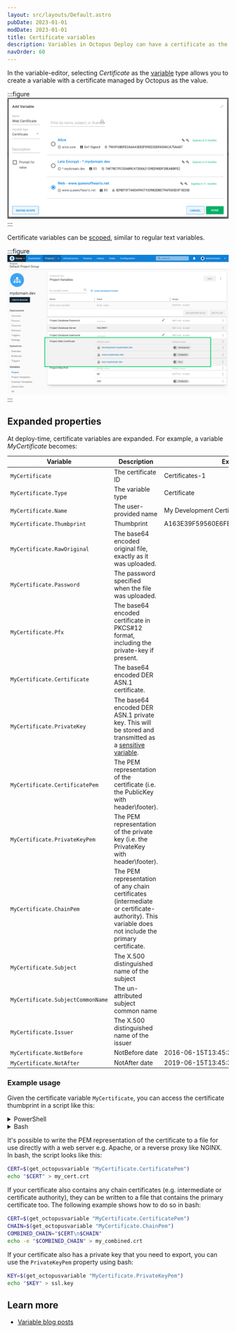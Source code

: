 ```yaml
---
layout: src/layouts/Default.astro
pubDate: 2023-01-01
modDate: 2023-01-01
title: Certificate variables
description: Variables in Octopus Deploy can have a certificate as the value
navOrder: 60
---
```


In the variable-editor, selecting *Certificate* as the [variable](/docs/projects/variables) type allows you to create a variable with a certificate managed by Octopus as the value.

:::figure
![](/docs/projects/variables/images/certificate-variable-select.png)
:::

Certificate variables can be [scoped](/docs/projects/variables/#scoping-variables), similar to regular text variables.

:::figure
![](/docs/projects/variables/images/certificate-variables-scoped.png)
:::

## Expanded properties

At deploy-time, certificate variables are expanded. For example, a variable _MyCertificate_ becomes:

| Variable                          | Description                                            | Example value |
| ----------------------            | ------------------                                     | ------------- |
| `MyCertificate`                   | The certificate ID                                     | Certificates-1 |
| `MyCertificate.Type`              | The variable type                                      | Certificate
| `MyCertificate.Name`              | The user-provided name                                 | My Development Certificate
| `MyCertificate.Thumbprint`        | Thumbprint                                             | A163E39F59560E6FE33A0299D19124B242D9B37E
| `MyCertificate.RawOriginal`       | The base64 encoded original file, exactly as it was uploaded. |
| `MyCertificate.Password`          | The password specified when the file was uploaded. |
| `MyCertificate.Pfx`               | The base64 encoded certificate in PKCS#12 format, including the private-key if present.  |
| `MyCertificate.Certificate`       | The base64 encoded DER ASN.1 certificate.              |
| `MyCertificate.PrivateKey`        | The base64 encoded DER ASN.1 private key. This will be stored and transmitted as a [sensitive variable](/docs/projects/variables/sensitive-variables).                |
| `MyCertificate.CertificatePem`    | The PEM representation of the certificate (i.e. the PublicKey with header\footer).  |
| `MyCertificate.PrivateKeyPem`     | The PEM representation of the private key (i.e. the PrivateKey with header\footer).  |
| `MyCertificate.ChainPem`    | The PEM representation of any chain certificates (intermediate or certificate-authority). This variable does not include the primary certificate. |
| `MyCertificate.Subject`           | The X.500 distinguished name of the subject            |
| `MyCertificate.SubjectCommonName` | The un-attributed subject common name            |
| `MyCertificate.Issuer`            | The X.500 distinguished name of the issuer             |
| `MyCertificate.NotBefore`         | NotBefore date | 2016-06-15T13:45:30.0000000-07:00
| `MyCertificate.NotAfter`         | NotAfter date | 2019-06-15T13:45:30.0000000-07:00

### Example usage

Given the certificate variable `MyCertificate`, you can access the certificate thumbprint in a script like this:

<details data-group="project-variables-certificate-variables">
<summary>PowerShell</summary>

```powershell PowerShell
Write-Host $OctopusParameters["MyCertificate.Thumbprint"]
```

</details>
<details data-group="project-variables-certificate-variables">
<summary>Bash</summary>

```bash
thumbprint=$(get_octopusvariable "MyCertificate.Thumbprint")
echo "$thumbprint"
```

</details>

It's possible to write the PEM representation of the certificate to a file for use directly with a web server e.g. Apache, or a reverse proxy like NGINX. In bash, the script looks like this:

```bash
CERT=$(get_octopusvariable "MyCertificate.CertificatePem")
echo "$CERT" > my_cert.crt
```

If your certificate also contains any chain certificates (e.g. intermediate or certificate authority), they can be written to a file that contains the primary certificate too. The following example shows how to do so in bash:

```bash
CERT=$(get_octopusvariable "MyCertificate.CertificatePem")
CHAIN=$(get_octopusvariable "MyCertificate.ChainPem")
COMBINED_CHAIN="$CERT\n$CHAIN"
echo -e "$COMBINED_CHAIN" > my_combined.crt
```

If your certificate also has a private key that you need to export, you can use the `PrivateKeyPem` property using bash:

```bash
KEY=$(get_octopusvariable "MyCertificate.PrivateKeyPem")
echo "$KEY" > ssl.key
```

## Learn more

- [Variable blog posts](https://octopus.com/blog/tag/variables)